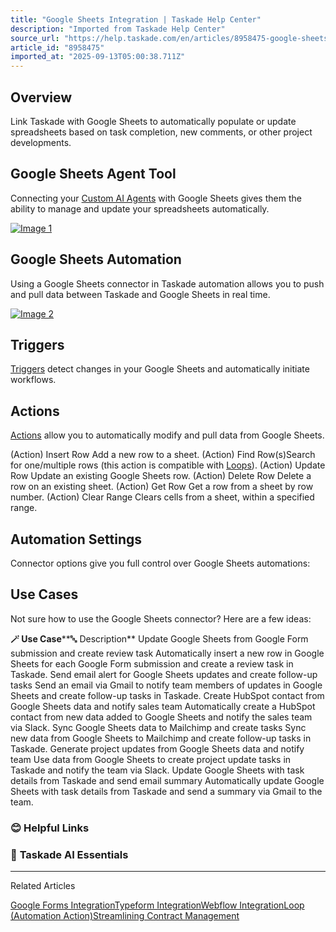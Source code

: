 ```yaml
---
title: "Google Sheets Integration | Taskade Help Center"
description: "Imported from Taskade Help Center"
source_url: "https://help.taskade.com/en/articles/8958475-google-sheets"
article_id: "8958475"
imported_at: "2025-09-13T05:00:38.711Z"
---
```


**Overview**
------------

Link Taskade with Google Sheets to automatically populate or update spreadsheets based on task completion, new comments, or other project developments.

**Google Sheets Agent Tool**
----------------------------

Connecting your [Custom AI Agents](https://help.taskade.com/en/articles/8958457-custom-ai-agents) with Google Sheets gives them the ability to manage and update your spreadsheets automatically.

[![Image 1](../../.gitbook/assets/imported/google-sheets-1.png)](https://downloads.intercomcdn.com/i/o/1086221904/a24158c06b1b582a08091e9f/google-sheets-agent-tool.png?expires=1757741400&signature=42cad60a759b567cce60682829e0faa163886815f8a3061527c3ad12df2a85a3&req=dSAvEMt8nIhfXfMW1HO4zblBXz0LAIy8yf9HpdzEeB1TCZu6WznAUc2Qenee%0AkRqRmfZxRlm9eyk00us%3D%0A)

**Google Sheets Automation**
----------------------------

Using a Google Sheets connector in Taskade automation allows you to push and pull data between Taskade and Google Sheets in real time.

[![Image 2](../../.gitbook/assets/imported/google-sheets-2.jpeg)](https://downloads.intercomcdn.com/i/o/1086226730/d0e6ac16335054713023d888/google-sheets-automation.jpeg?expires=1757741400&signature=5a4752276be78a4f5f58cdeb0d7950639b678b78804474084ee763fd47c4d768&req=dSAvEMt8m4ZcWfMW1HO4zeG%2Bf%2FvU9g2gMXmhJM4pRVn7D%2Fic9p%2FNaIfxBrSD%0A%2FgDeKV3rsqY7f0KK998%3D%0A)

**Triggers**
------------

[Triggers](https://intercom.help/taskade/en/articles/8958469-automation-triggers) detect changes in your Google Sheets and automatically initiate workflows.

**Actions**
-----------

[Actions](https://intercom.help/taskade/en/articles/8958470-automation-actions) allow you to automatically modify and pull data from Google Sheets.

(Action) Insert Row Add a new row to a sheet.
(Action) Find Row(s)Search for one/multiple rows (this action is compatible with [Loops](https://loop/)).
(Action) Update Row Update an existing Google Sheets row.
(Action) Delete Row Delete a row on an existing sheet.
(Action) Get Row Get a row from a sheet by row number.
(Action) Clear Range Clears cells from a sheet, within a specified range.

**Automation Settings**
-----------------------

Connector options give you full control over Google Sheets automations:

**Use Cases**
-------------

Not sure how to use the Google Sheets connector? Here are a few ideas:

**🪄 Use Case****🔤 Description**
Update Google Sheets from Google Form submission and create review task Automatically insert a new row in Google Sheets for each Google Form submission and create a review task in Taskade.
Send email alert for Google Sheets updates and create follow-up tasks Send an email via Gmail to notify team members of updates in Google Sheets and create follow-up tasks in Taskade.
Create HubSpot contact from Google Sheets data and notify sales team Automatically create a HubSpot contact from new data added to Google Sheets and notify the sales team via Slack.
Sync Google Sheets data to Mailchimp and create tasks Sync new data from Google Sheets to Mailchimp and create follow-up tasks in Taskade.
Generate project updates from Google Sheets data and notify team Use data from Google Sheets to create project update tasks in Taskade and notify the team via Slack.
Update Google Sheets with task details from Taskade and send email summary Automatically update Google Sheets with task details from Taskade and send a summary via Gmail to the team.
### **😊 Helpful Links**
### 🤖 **Taskade AI Essentials**

* * *

Related Articles

[Google Forms Integration](https://help.taskade.com/en/articles/8958473-google-forms-integration)[Typeform Integration](https://help.taskade.com/en/articles/9070719-typeform-integration)[Webflow Integration](https://help.taskade.com/en/articles/9100509-webflow-integration)[Loop (Automation Action)](https://help.taskade.com/en/articles/10351362-loop-automation-action)[Streamlining Contract Management](https://help.taskade.com/en/articles/11122004-streamlining-contract-management)